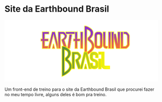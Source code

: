 # Site da Earthbound Brasil  
![Logo_Earthbound_Brasil](src/img/eb_logo.svg)

Um front-end de treino para o site da Earthbound Brasil que procurei fazer no meu tempo livre, alguns deles é bom pra treino.
